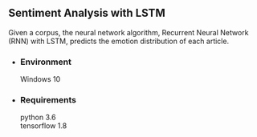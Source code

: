 ## Sentiment Analysis with LSTM
Given a corpus, the neural network algorithm, Recurrent Neural Network (RNN) with LSTM, predicts the emotion distribution of each article.

- ### Environment
  Windows 10

- ### Requirements
  python 3.6 <br>
  tensorflow 1.8
